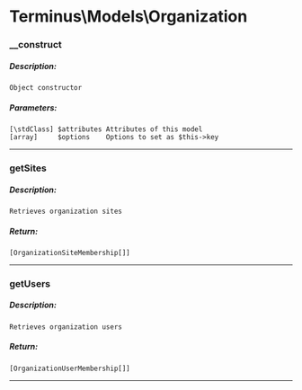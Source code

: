 # Terminus\Models\Organization

### __construct
##### Description:
    Object constructor

##### Parameters:
    [\stdClass] $attributes Attributes of this model
    [array]     $options    Options to set as $this->key

---

### getSites
##### Description:
    Retrieves organization sites

##### Return:
    [OrganizationSiteMembership[]]

---

### getUsers
##### Description:
    Retrieves organization users

##### Return:
    [OrganizationUserMembership[]]

---

